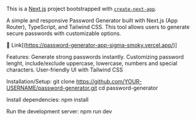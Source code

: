 This is a [Next.js](https://nextjs.org) project bootstrapped with [`create-next-app`](https://nextjs.org/docs/app/api-reference/cli/create-next-app).

A simple and responsive Password Generator built with Next.js (App Router), TypeScript, and Tailwind CSS. This tool allows users to generate secure passwords with customizable options.

🔗 Link[(https://password-generator-app-sigma-smoky.vercel.app/)]

Features:
Generate strong passwords instantly. Customizing password lenght, include/exclude uppercase, lowercase, numbers and special characters. User-friendly UI with Tailwind CSS

Installation/Setup:
git clone https://github.com/YOUR-USERNAME/password-generator.git
cd password-generator

Install dependencies:
npm install

Run the development server:
npm run dev

